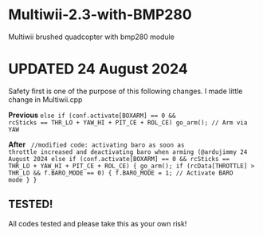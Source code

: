 # Multiwii-2.3-with-BMP280
Multiwii brushed quadcopter with bmp280 module

<h1>UPDATED 24 August 2024</h1>
<p>Safety first is one of the purpose of this following changes. I made little change in Multiwii.cpp</p>

<b>Previous</b>
<code>else if (conf.activate[BOXARM] == 0 && rcSticks == THR_LO + YAW_HI + PIT_CE + ROL_CE) go_arm();      // Arm via YAW</code>

<b>After</b>
<code>
          //modified code: activating baro as soon as throttle increased and deactivating baro when arming (@ardujimmy 24 August 2024
          else if (conf.activate[BOXARM] == 0 && rcSticks == THR_LO + YAW_HI + PIT_CE + ROL_CE) {
              go_arm();
              if (rcData[THROTTLE] > THR_LO && f.BARO_MODE == 0) {
                  f.BARO_MODE = 1; // Activate BARO mode
              }
          }</code>

<h2>TESTED!</h2>
<p>All codes tested and please take this as your own risk!</p>
